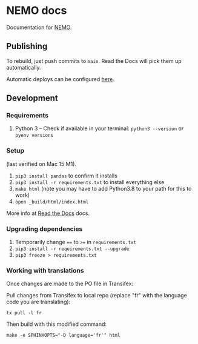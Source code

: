 # NEMO docs

Documentation for [NEMO](https://github.com/thecartercenter/nemo/).

## Publishing

To rebuild, just push commits to `main`. Read the Docs will pick them up automatically.

Automatic deploys can be configured [here](https://readthedocs.org/dashboard/getnemo/integrations/).

## Development

### Requirements

1. Python 3 – Check if available in your terminal: `python3 --version` or `pyenv versions`

### Setup

(last verified on Mac 15 M1).

1. `pip3 install pandas` to confirm it installs
1. `pip3 install -r requirements.txt` to install everything else
1. `make html` (note you may have to add Python3.8 to your path for this to work)
1. `open _build/html/index.html`

More info at [Read the Docs](https://docs.readthedocs.io/en/stable/intro/getting-started-with-sphinx.html) docs.

### Upgrading dependencies

1. Temporarily change `==` to `>=` in `requirements.txt`
1. `pip3 install -r requirements.txt --upgrade`
1. `pip3 freeze > requirements.txt`

### Working with translations

Once changes are made to the PO file in Transifex:

Pull changes from Transifex to local repo (replace "fr" with the language code you are translating):

```
tx pull -l fr
```

Then build with this modified command:

```
make -e SPHINXOPTS="-D language='fr'" html
```
